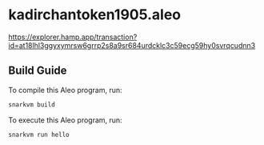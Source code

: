 # kadirchantoken1905.aleo

https://explorer.hamp.app/transaction?id=at18lhl3ggyxymrsw6grrp2s8a9sr684urdcklc3c59ecg59hy0svrqcudnn3

## Build Guide

To compile this Aleo program, run:

```bash
snarkvm build
```

To execute this Aleo program, run:

```bash
snarkvm run hello
```
